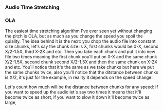 ### Audio Time Stretching

### OLA

The easiest time stretching algorithm I've ever seen yet without
changing the pitch is OLA, but as much as you change the speed you
spoil the quiality. The idea behind it is the next: you chop the
audio file into constant size chunks, let's say the chunk size is X,
first chunks would be 0-X, second X/2-1.5X, third X-2X and etc. Then
you take each chunk and put it into new file two times meaning the first
chunk you'll put on 0-X and the same chunk X/2-1.5X, second chunk
second X/2-1.5X and then the same chunk on X-2X and etc. You'll notice
that it's the same as we take chunks but here we put the same chunks
twice, also you'll notice that the ditstance between chunks is X/2,
it's just for the example, in reality it depends on the speed change.

Let's count how much will be the distance between chunks for any speed:
If you want to speed up the audio let's say two times it means that
it'll become twice as short, if you want to slow it down it'll become
twice as large,